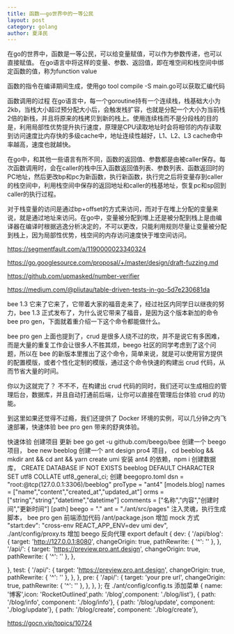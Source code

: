 ```yaml
---
title: 函数——go世界中的一等公民
layout: post
category: golang
author: 夏泽民
---
```

在go的世界中，函数是一等公民，可以给变量赋值，可以作为参数传递，也可以直接赋值。
在go语言中将这样的变量、参数、返回值，即在堆空间和栈空间中绑定函数的值，称为function value

函数的指令在编译期间生成，使用go tool compile -S main.go可以获取汇编代码

函数调用的过程
在go语言中，每一个goroutine持有一个连续栈，栈基础大小为2kb，当栈大小超过预分配大小后，会触发栈扩容，也就是分配一个大小为当前栈2倍的新栈，并且将原来的栈拷贝到新的栈上。使用连续栈而不是分段栈的目的是，利用局部性优势提升执行速度，原理是CPU读取地址时会将相邻的内存读取到访问速度比内存快的多级cache中，地址连续性越好，L1、L2、L3 cache命中率越高，速度也就越快。

在go中，和其他一些语言有所不同，函数的返回值、参数都是由被caller保存。每次函数调用时，会在caller的栈中压入函数返回值列表、参数列表、函数返回时的PC地址，然后更改bp和pc为新函数，执行新函数，执行完之后将变量存到caller的栈空间中，利用栈空间中保存的返回地址和caller的栈基地址，恢复pc和sp回到caller的执行过程。

对于栈变量的访问是通过bp+offset的方式来访问，而对于在堆上分配的变量来说，就是通过地址来访问。在go中，变量被分配到堆上还是被分配到栈上是由编译器在编译时根据逃逸分析决定的，不可以更改，只能利用规则尽量让变量被分配到栈上，因为局部性优势，栈空间的内存访问速度快于堆空间访问。
<!-- more -->
https://segmentfault.com/a/1190000023340324

https://go.googlesource.com/proposal/+/master/design/draft-fuzzing.md

https://github.com/upmasked/number-verifier

https://medium.com/@pliutau/table-driven-tests-in-go-5d7e230681da

bee 1.3
它来了它来了，它带着大家的福音走来了，经过社区内同学日以继夜的努力，bee 1.3 正式发布了，为什么说它带来了福音，是因为这个版本新加的命令 bee pro gen，下面就着重介绍一下这个命令都能做什么。

bee pro gen
上面也提到了，crud 是很多人绕不过的坎，并不是说它有多困难，而是大量的重复工作会让很多人不胜其烦，beego 社区的同学考虑到了这个问题，所以在 bee 的新版本里推出了这个命令，简单来说，就是可以使用官方提供的配置模版，或者个性化定制的模版，通过这个命令快速的构建出 crud 代码，从而节省大量的时间。

你以为这就完了？ 不不不，在构建出 crud 代码的同时，我们还可以生成相应的管理后台，数据库，并且自动打通前后端，让你可以直接在管理后台体验 crud 的功能。

到这里如果还觉得不过瘾，我们还提供了 Docker 环境的实例，可以几分钟之内飞速部署，快速体验 bee pro gen 带来的舒爽体验。

快速体验
创建项目
更新 bee go get -u github.com/beego/bee 
创建一个 beego 项目， bee new beeblog 
创建一个 ant design pro4 项目， cd beeblog && mkdir ant && cd ant && yarn create umi 
安装 ant4 的依赖，npm i
创建数据库， CREATE DATABASE IF NOT EXISTS beeblog DEFAULT CHARACTER SET utf8 COLLATE utf8_general_ci; 
创建 beegopro.toml
dsn = "root:@tcp(127.0.0.1:3306)/beeblog"
proType = "ant4"
[models.blog]
    names = ["name","content","created_at","updated_at"]
    orms = ["string","string","datetime","datetime"]
    comments = ["名称","内容","创建时间","更新时间"]
[path]
    beego =  "."
    ant  = "./ant/src/pages"
注入灵魂，执行生成脚本， bee pro gen 
前端添加代码
/ant/package.json 增加 mock 方式 "start:dev": "cross-env REACT_APP_ENV=dev umi dev",
./ant/config/proxy.ts 增加 beego 反向代理
export default {
  dev: {
    '/api/blog': {
      target: 'http://127.0.0.1:8080',
      changeOrigin: true,
      pathRewrite: { '^': '' },
    },
    '/api/': {
      target: 'https://preview.pro.ant.design',
      changeOrigin: true,
      pathRewrite: { '^': '' },
    },

  },
  test: {
    '/api/': {
      target: 'https://preview.pro.ant.design',
      changeOrigin: true,
      pathRewrite: { '^': '' },
    },
  },
  pre: {
    '/api/': {
      target: 'your pre url',
      changeOrigin: true,
      pathRewrite: { '^': '' },
    },
  },
};
在 ./ant/config/config.ts 添加菜单
{ name: '博客',icon: 'RocketOutlined',path: '/blog',component: './blog/list'},
{ path: '/blog/info', component: './blog/info'},
{ path: '/blog/update', component: './blog/update'},
{ path: '/blog/create', component: './blog/create'},


https://gocn.vip/topics/10724